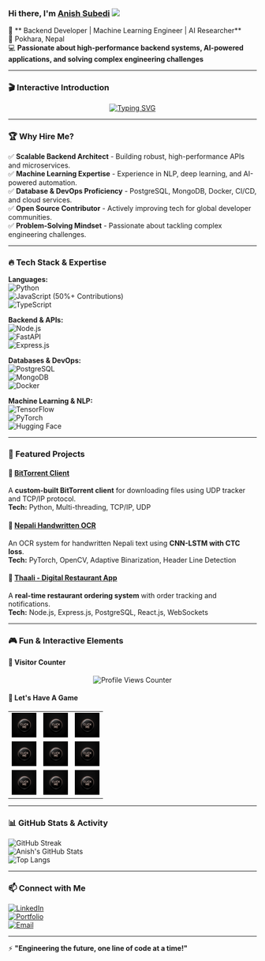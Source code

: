 ### Hi there, I'm [Anish Subedi](https://anishcodeth.github.io/) <img src="https://media.giphy.com/media/hvRJCLFzcasrR4ia7z/giphy.gif" width="28">

🚀 ** Backend Developer | Machine Learning Engineer | AI Researcher**  
📍 Pokhara, Nepal  
💻 **Passionate about high-performance backend systems, AI-powered applications, and solving complex engineering challenges**

---

### 🎬 Interactive Introduction

<p align="center">
  <a href="https://anishcodeth.github.io/animated-intro">
    <img src="https://readme-typing-svg.herokuapp.com?font=Fira+Code&weight=600&size=22&pause=1000&color=36BCF7&center=true&vCenter=true&width=600&lines=Building+Scalable+Systems;ML+Researcher+%7C+AI+Innovator;Backend+%7C+NLP+%7C+Distributed+Systems;Transforming+Ideas+Into+Impactful+Solutions" alt="Typing SVG" />
  </a>
</p>

---

### 🏆 Why Hire Me?

✅ **Scalable Backend Architect** - Building robust, high-performance APIs and microservices.  
✅ **Machine Learning Expertise** - Experience in NLP, deep learning, and AI-powered automation.  
✅ **Database & DevOps Proficiency** - PostgreSQL, MongoDB, Docker, CI/CD, and cloud services.  
✅ **Open Source Contributor** - Actively improving tech for global developer communities.  
✅ **Problem-Solving Mindset** - Passionate about tackling complex engineering challenges.

---

### 🔥 Tech Stack & Expertise

**Languages:**  
![Python](https://img.shields.io/badge/Python-3776AB?style=flat&logo=python&logoColor=white)  
![JavaScript](https://img.shields.io/badge/JavaScript-F7DF1E?style=flat&logo=javascript&logoColor=black) (50%+ Contributions)  
![TypeScript](https://img.shields.io/badge/TypeScript-007ACC?style=flat&logo=typescript&logoColor=white)

**Backend & APIs:**  
![Node.js](https://img.shields.io/badge/Node.js-339933?style=flat&logo=nodedotjs&logoColor=white)  
![FastAPI](https://img.shields.io/badge/FastAPI-009688?style=flat&logo=fastapi&logoColor=white)  
![Express.js](https://img.shields.io/badge/Express.js-000000?style=flat&logo=express&logoColor=white)

**Databases & DevOps:**  
![PostgreSQL](https://img.shields.io/badge/PostgreSQL-316192?style=flat&logo=postgresql&logoColor=white)  
![MongoDB](https://img.shields.io/badge/MongoDB-47A248?style=flat&logo=mongodb&logoColor=white)  
![Docker](https://img.shields.io/badge/Docker-2496ED?style=flat&logo=docker&logoColor=white)

**Machine Learning & NLP:**  
![TensorFlow](https://img.shields.io/badge/TensorFlow-FF6F00?style=flat&logo=tensorflow&logoColor=white)  
![PyTorch](https://img.shields.io/badge/PyTorch-EE4C2C?style=flat&logo=pytorch&logoColor=white)  
![Hugging Face](https://img.shields.io/badge/Hugging%20Face-FFCC00?style=flat&logo=huggingface&logoColor=black)

---

### 🚀 Featured Projects

#### 🔹 [BitTorrent Client](https://github.com/AnishCodeth/torrent-client)

A **custom-built BitTorrent client** for downloading files using UDP tracker and TCP/IP protocol.  
**Tech:** Python, Multi-threading, TCP/IP, UDP

#### 🔹 [Nepali Handwritten OCR](https://github.com/AnishCodeth/OCR_Neplai)

An OCR system for handwritten Nepali text using **CNN-LSTM with CTC loss**.  
**Tech:** PyTorch, OpenCV, Adaptive Binarization, Header Line Detection

#### 🔹 [Thaali - Digital Restaurant App](https://github.com/AnishCodeth/thaali_the-untold)

A **real-time restaurant ordering system** with order tracking and notifications.  
**Tech:** Node.js, Express.js, PostgreSQL, React.js, WebSockets

---

### 🎮 Fun & Interactive Elements

#### 🔢 Visitor Counter

<p align="center">
  <img src="https://komarev.com/ghpvc/?username=AnishCodeth&style=flat-square&color=blue" alt="Profile Views Counter" />
</p>

#### 🧩 Let's Have A Game

<table>
  <tr>
    <td>
      <a href="https://github.com/AnishCodeth/tic-tac-toe/issues/new?title=1">
        <img src="https://github.com/AnishCodeth/AnishCodeth/blob/main/click.webp" height="50px" width="50px">
      </a>
    </td> 
    <td>
      <a href="https://github.com/AnishCodeth/tic-tac-toe/issues/new?title=2">
        <img src="https://github.com/AnishCodeth/AnishCodeth/blob/main/click.webp" height="50px" width="50px">
      </a>
    </td> 
    <td>
      <a href="https://github.com/AnishCodeth/tic-tac-toe/issues/new?title=3">
        <img src="https://github.com/AnishCodeth/AnishCodeth/blob/main/click.webp" height="50px" width="50px">
      </a>
    </td>
  </tr>
  <tr>
    <td>
      <a href="https://github.com/AnishCodeth/tic-tac-toe/issues/new?title=4">
        <img src="https://github.com/AnishCodeth/AnishCodeth/blob/main/click.webp" height="50px" width="50px">
      </a>
    </td> 
    <td>
      <a href="https://github.com/AnishCodeth/tic-tac-toe/issues/new?title=5">
        <img src="https://github.com/AnishCodeth/AnishCodeth/blob/main/click.webp" height="50px" width="50px">
      </a>
    </td> 
    <td>
      <a href="https://github.com/AnishCodeth/tic-tac-toe/issues/new?title=6">
        <img src="https://github.com/AnishCodeth/AnishCodeth/blob/main/click.webp" height="50px" width="50px">
      </a>
    </td>
  </tr>
  <tr>
    <td>
      <a href="https://github.com/AnishCodeth/tic-tac-toe/issues/new?title=7">
        <img src="https://github.com/AnishCodeth/AnishCodeth/blob/main/click.webp" height="50px" width="50px">
      </a>
    </td> 
    <td>
      <a href="https://github.com/AnishCodeth/tic-tac-toe/issues/new?title=8">
        <img src="https://github.com/AnishCodeth/AnishCodeth/blob/main/click.webp" height="50px" width="50px">
      </a>
    </td> 
    <td>
      <a href="https://github.com/AnishCodeth/tic-tac-toe/issues/new?title=9">
        <img src="https://github.com/AnishCodeth/AnishCodeth/blob/main/click.webp" height="50px" width="50px">
      </a>
    </td>
  </tr>
</table>

---

### 📊 GitHub Stats & Activity

![GitHub Streak](https://github-readme-streak-stats.herokuapp.com/?user=AnishCodeth&theme=tokyonight&hide_border=true)  
![Anish's GitHub Stats](https://github-readme-stats.vercel.app/api?username=AnishCodeth&show_icons=true&theme=tokyonight&hide_border=true)  
![Top Langs](https://github-readme-stats.vercel.app/api/top-langs/?username=AnishCodeth&layout=compact&theme=tokyonight&hide_border=true)

---

### 📫 Connect with Me

[![LinkedIn](https://img.shields.io/badge/LinkedIn-0077B5?style=flat&logo=linkedin&logoColor=white)](https://linkedin.com/in/anishcodeth/)  
[![Portfolio](https://img.shields.io/badge/Portfolio-000000?style=flat&logo=vercel&logoColor=white)](https://anishcodeth.github.io/)  
[![Email](https://img.shields.io/badge/Email-D14836?style=flat&logo=gmail&logoColor=white)](mailto:anishsubedi11@gmail.com)

---

⚡ **"Engineering the future, one line of code at a time!"**

